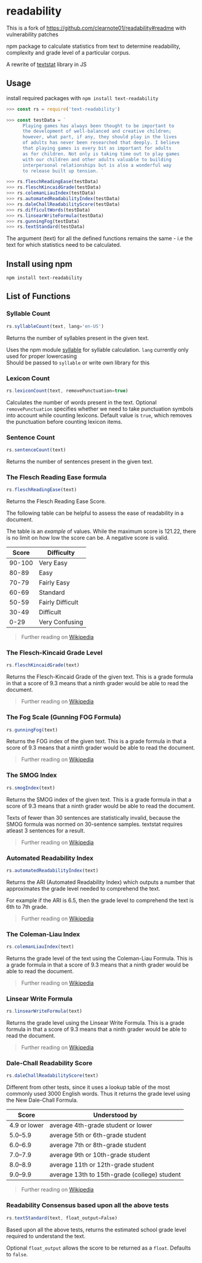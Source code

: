 # readability 

This is a fork of https://github.com/clearnote01/readability#readme with vulnerability patches

npm package to calculate statistics from text to determine readability, complexity and grade level of a particular corpus.

A rewrite of [textstat](https://github.com/shivam5992/textstat) library in JS

## Usage

install required packages with `npm install text-readability`

```javascript
>>> const rs = require('text-readability')

>>> const testData = `
      Playing games has always been thought to be important to 
      the development of well-balanced and creative children; 
      however, what part, if any, they should play in the lives 
      of adults has never been researched that deeply. I believe 
      that playing games is every bit as important for adults 
      as for children. Not only is taking time out to play games 
      with our children and other adults valuable to building 
      interpersonal relationships but is also a wonderful way 
      to release built up tension. `

>>> rs.fleschReadingEase(testData)
>>> rs.fleschKincaidGrade(testData)
>>> rs.colemanLiauIndex(testData)
>>> rs.automatedReadabilityIndex(testData)
>>> rs.daleChallReadabilityScore(testData)
>>> rs.difficultWords(testData)
>>> rs.linsearWriteFormula(testData)
>>> rs.gunningFog(testData)
>>> rs.textStandard(testData)
```

The argument (text) for all the defined functions remains the same -
i.e the text for which statistics need to be calculated.

## Install using npm

```shell
npm install text-readability
```

## List of Functions

### Syllable Count

```javascript
rs.syllableCount(text, lang='en-US')
```

Returns the number of syllables present in the given text.

Uses the npm module [syllable](https://github.com/words/syllable)
for syllable calculation. `lang` currently only used for proper lowercasing  
Should be passed to `syllable` or write own library for this

### Lexicon Count

```javascript
rs.lexiconCount(text, removePunctuation=true)
```

Calculates the number of words present in the text.
Optional `removePunctuation` specifies whether we need to take
punctuation symbols into account while counting lexicons.
Default value is `true`, which removes the punctuation
before counting lexicon items.

### Sentence Count

```javascript
rs.sentenceCount(text)
```

Returns the number of sentences present in the given text.


### The Flesch Reading Ease formula

```javascript
rs.fleschReadingEase(text)
```

Returns the Flesch Reading Ease Score.

The following table can be helpful to assess the ease of
readability in a document.

The table is an _example_ of values. While the
maximum score is 121.22, there is no limit on how low
the score can be. A negative score is valid.

| Score |    Difficulty     |
|-------|-------------------|
|90-100 | Very Easy         |
| 80-89 | Easy              |
| 70-79 | Fairly Easy       |
| 60-69 | Standard          |
| 50-59 | Fairly Difficult  |
| 30-49 | Difficult         |
| 0-29  | Very Confusing    |

> Further reading on
[Wikipedia](https://en.wikipedia.org/wiki/Flesch%E2%80%93Kincaid_readability_tests#Flesch_reading_ease)

### The Flesch-Kincaid Grade Level

```javascript
rs.fleschKincaidGrade(text)
```

Returns the Flesch-Kincaid Grade of the given text. This is a grade
formula in that a score of 9.3 means that a ninth grader would be able to
read the document.

> Further reading on
[Wikipedia](https://en.wikipedia.org/wiki/Flesch%E2%80%93Kincaid_readability_tests#Flesch%E2%80%93Kincaid_grade_level)

### The Fog Scale (Gunning FOG Formula)

```javascript
rs.gunningFog(text)
```

Returns the FOG index of the given text. This is a grade formula in that
a score of 9.3 means that a ninth grader would be able to read the document.

> Further reading on
[Wikipedia](https://en.wikipedia.org/wiki/Gunning_fog_index)

### The SMOG Index

```javascript
rs.smogIndex(text)
```

Returns the SMOG index of the given text. This is a grade formula in that
a score of 9.3 means that a ninth grader would be able to read the document.

Texts of fewer than 30 sentences are statistically invalid, because
the SMOG formula was normed on 30-sentence samples. textstat requires atleast
3 sentences for a result.

> Further reading on
[Wikipedia](https://en.wikipedia.org/wiki/SMOG)

### Automated Readability Index

```javascript
rs.automatedReadabilityIndex(text)
```

Returns the ARI (Automated Readability Index) which outputs
a number that approximates the grade level needed to
comprehend the text.

For example if the ARI is 6.5, then the grade level to comprehend
the text is 6th to 7th grade.

> Further reading on
[Wikipedia](https://en.wikipedia.org/wiki/Automated_readability_index)

### The Coleman-Liau Index

```javascript
rs.colemanLiauIndex(text)
```

Returns the grade level of the text using the Coleman-Liau Formula. This is
a grade formula in that a score of 9.3 means that a ninth grader would be
able to read the document.

> Further reading on
[Wikipedia](https://en.wikipedia.org/wiki/Coleman%E2%80%93Liau_index)

### Linsear Write Formula

```javascript
rs.linsearWriteFormula(text)
```

Returns the grade level using the Linsear Write Formula. This is
a grade formula in that a score of 9.3 means that a ninth grader would be
able to read the document.

> Further reading on
[Wikipedia](https://en.wikipedia.org/wiki/Linsear_Write)

### Dale-Chall Readability Score

```javascript
rs.daleChallReadabilityScore(text)
```

Different from other tests, since it uses a lookup table
of the most commonly used 3000 English words. Thus it returns
the grade level using the New Dale-Chall Formula.

| Score       |  Understood by                                |
|-------------|-----------------------------------------------|
|4.9 or lower | average 4th-grade student or lower            |
|  5.0–5.9    | average 5th or 6th-grade student              |
|  6.0–6.9    | average 7th or 8th-grade student              |
|  7.0–7.9    | average 9th or 10th-grade student             |
|  8.0–8.9    | average 11th or 12th-grade student            |
|  9.0–9.9    | average 13th to 15th-grade (college) student  |

> Further reading on
[Wikipedia](https://en.wikipedia.org/wiki/Dale%E2%80%93Chall_readability_formula)

### Readability Consensus based upon all the above tests

```javascript
rs.textStandard(text, float_output=False)
```

Based upon all the above tests, returns the estimated school
grade level required to understand the text.

Optional `float_output` allows the score to be returned as a
`float`. Defaults to `false`.

